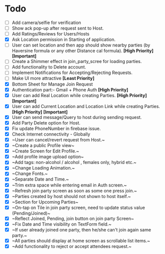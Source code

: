 # Todo
- [ ] Add camera/selfie for verification
- [ ] Show ack pop-up after request sent to Host.
- [ ] Add Ratings/Reviews for Users/Hosts
- [X] Ask Location permission in Starting of application.
- [ ] User can set location and then app should show nearby parties (by Haversine formula or any other Distance cal formula). **[High Priority]** **[Important]**
- [ ] Create a Shimmer effect in join_party_scree for loading parties.
- [ ] Add functionality to Delete account.
- [ ] Implement Notifications for Accepting/Rejecting Requests.
- [ ] Make UI more attractive **[Least Priority]**
- [X] Bottom Sheet for Manage Join Request
- [X] Authentication part:- Gmail + Phone Auth **[High Priority]**
- [X] User can add Real Location while creating Parties. **[High Priority]** **[Important]**
- [X] User can add Current Location and Location Link while creating Parties. **[High Priority]** **[Important]**
- [X] User can send message/Query to host during sending request.
- [X] Add Party Delete option for Host.
- [X] Fix update PhoneNumber in firebase issue.
- [X] Check Internet connectivity - Globally
- [X] ~User can cancel/revert request from Host.~
- [X] ~Create a public Profile view~
- [X] ~Create Screen for Edit Profile.~
- [X] ~Add profile image upload option~
- [X] ~Add tags: non-alcohol / alcohol , females only, hybrid etc.~
- [X] ~Change Loading Animation.~
- [X] ~Change Fonts.~
- [X] ~Separate Date and Time.~
- [X] ~Trim extra space while entering email in Auth screen.~
- [X] ~Refresh join party screen as soon as some one press join.~
- [X] ~Parties created by host should not shown to host itself.~
- [X] ~Section for Upcoming Parties~
- [X] ~On-tap on Tile in join party screen, need to update status value (Pending/Joined)~
- [X] ~Reflect Joined, Pending, join button on join party Screen~
- [x] ~Fix Date and Time visibility on TextForm field.~
- [X] ~If user already joined one party, then he/she can't join again same party.~
- [X] ~All parties should display at home screen as scrollable list items.~
- [X] ~Add functionality to reject or accept attendees request.~